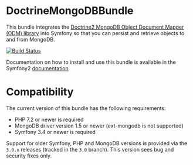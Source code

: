 DoctrineMongoDBBundle
=====================

This bundle integrates the [Doctrine2 MongoDB Object Document Mapper (ODM) library](https://github.com/doctrine/mongodb-odm)
into Symfony so that you can persist and retrieve objects to and from MongoDB.

[![Build Status](https://secure.travis-ci.org/doctrine/DoctrineMongoDBBundle.png?branch=master)](http://travis-ci.org/doctrine/DoctrineMongoDBBundle)

Documentation on how to install and use this bundle is available in the
Symfony2 [documentation](http://symfony.com/doc/current/bundles/DoctrineMongoDBBundle/index.html).

Compatibility
=============

The current version of this bundle has the following requirements:
 * PHP 7.2 or newer is required
 * MongoDB driver version 1.5 or newer (ext-mongodb is not supported)
 * Symfony 3.4 or newer is required

Support for older Symfony, PHP and MongoDB versions is provided via the `3.0.x`
releases (tracked in the `3.0` branch). This version sees bug and security fixes
only.
